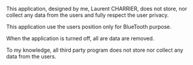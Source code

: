 This application, designed by me, Laurent CHARRIER, does not store, nor collect any data from the users and fully respect the user privacy.

This application use the users position only for BlueTooth purpose.

When the application is turned off, all are data are removed.

To my knowledge, all third party program does not store nor collect any data from the users.
